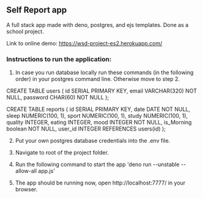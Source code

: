 ## Self Report app 

A full stack app made with deno, postgres, and ejs templates. Done as a school project.

Link to online demo: https://wsd-project-es2.herokuapp.com/


### Instructions to run the application: 

1. In case you run database locally run these commands (in the following order) in your postgres command line. Otherwise move to step 2.

CREATE TABLE users (
id SERIAL PRIMARY KEY,
email VARCHAR(320) NOT NULL,
password CHAR(60) NOT NULL
);

CREATE TABLE reports (
id SERIAL PRIMARY KEY,
date DATE NOT NULL,
sleep NUMERIC(100, 1),
sport NUMERIC(100, 1),
study NUMERIC(100, 1),
quality INTEGER,
eating INTEGER,
mood INTEGER NOT NULL,
is_Morning boolean NOT NULL,
user_id INTEGER REFERENCES users(id)
);

2. Put your own postgres database credentials into the .env file.

3. Navigate to root of the project folder.
4. Run the following command to start the app
   'deno run --unstable --allow-all app.js'
5. The app should be running now, open http://localhost:7777/ in your browser.

